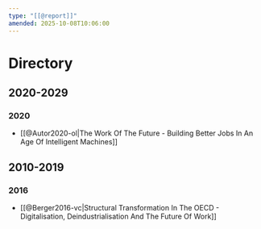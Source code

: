 ```yaml
---
type: "[[@report]]"
amended: 2025-10-08T10:06:00
---
```


# Directory
## 2020-2029
### 2020
- [[@Autor2020-ol|The Work Of The Future - Building Better Jobs In An Age Of Intelligent Machines]]
## 2010-2019
### 2016
- [[@Berger2016-vc|Structural Transformation In The OECD - Digitalisation, Deindustrialisation And The Future Of Work]]

